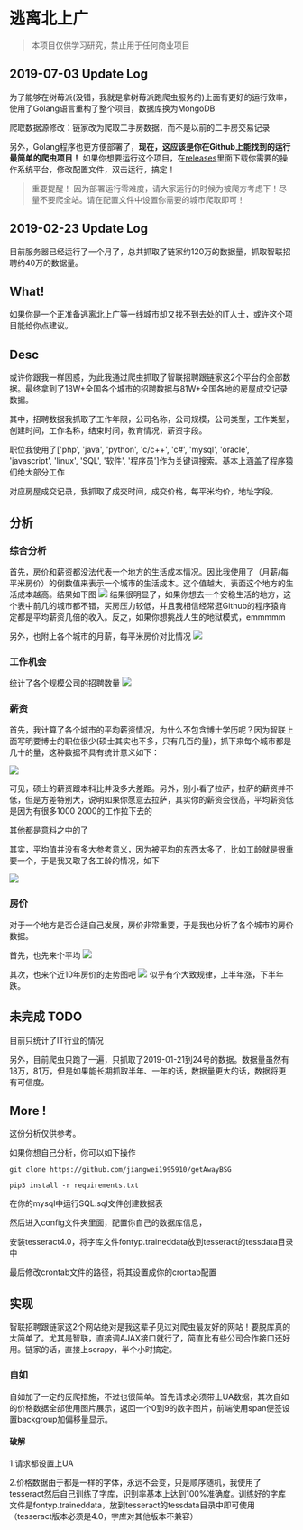 # 逃离北上广

> 本项目仅供学习研究，禁止用于任何商业项目




## 2019-07-03 Update Log


为了能够在树莓派(没错，我就是拿树莓派跑爬虫服务的)上面有更好的运行效率，使用了Golang语言重构了整个项目，数据库换为MongoDB




爬取数据源修改：链家改为爬取二手房数据，而不是以前的二手房交易记录

另外，Golang程序也更方便部署了，**现在，这应该是你在Github上能找到的运行最简单的爬虫项目！**  如果你想要运行这个项目，在[releases](https://github.com/jiangwei1995910/getAwayBSG/releases)里面下载你需要的操作系统平台，修改配置文件，双击运行，搞定！

> 重要提醒！ 因为部署运行零难度，请大家运行的时候为被爬方考虑下！尽量不要爬全站。请在配置文件中设置你需要的城市爬取即可！



##  2019-02-23 Update Log

目前服务器已经运行了一个月了，总共抓取了链家约120万的数据量，抓取智联招聘约40万的数据量。

## What!

如果你是一个正准备逃离北上广等一线城市却又找不到去处的IT人士，或许这个项目能给你点建议。

## Desc

或许你跟我一样困惑，为此我通过爬虫抓取了智联招聘跟链家这2个平台的全部数据。最终拿到了18W+全国各个城市的招聘数据与81W+全国各地的房屋成交记录数据。

其中，招聘数据我抓取了工作年限，公司名称，公司规模，公司类型，工作类型，创建时间，工作名称，结束时间，教育情况，薪资字段。

职位我使用了['php', 'java', 'python', 'c/c++', 'c#', 'mysql', 'oracle', 'javascript', 'linux', 'SQL', '软件', '程序员']作为关键词搜索。基本上涵盖了程序猿们绝大部分工作

对应房屋成交记录，我抓取了成交时间，成交价格，每平米均价，地址字段。

## 分析

### 综合分析

首先，房价和薪资都没法代表一个地方的生活成本情况。因此我使用了（月薪/每平米房价）的倒数值来表示一个城市的生活成本。这个值越大，表面这个地方的生活成本越高。结果如下图
![](./docs/img/shcb.png)
结果很明显了，如果你想去一个安稳生活的地方，这个表中前几的城市都不错，买房压力较低，并且我相信经常逛Github的程序猿肯定都是平均薪资几倍的收入。反之，如果你想挑战人生的地狱模式，emmmmm


另外，也附上各个城市的月薪，每平米房价对比情况
![](./docs/img/fjxz.png)

### 工作机会

统计了各个规模公司的招聘数量
![](./docs/img/gzjh.png)



### 薪资

首先，我计算了各个城市的平均薪资情况，为什么不包含博士学历呢？因为智联上面写明要博士的职位很少(硕士其实也不多，只有几百的量)，抓下来每个城市都是几十的量，这种数据不具有统计意义如下：

![](./docs/img/avg.png)

可见，硕士的薪资跟本科比并没多大差距。另外，别小看了拉萨，拉萨的薪资并不低，但是方差特别大，说明如果你愿意去拉萨，其实你的薪资会很高，平均薪资低是因为有很多1000 2000的工作拉下去的

其他都是意料之中的了


其实，平均值并没有多大参考意义，因为被平均的东西太多了，比如工龄就是很重要一个，于是我又取了各工龄的情况，如下

![](./docs/img/workTime.png)

### 房价

对于一个地方是否合适自己发展，房价非常重要，于是我也分析了各个城市的房价数据。

首先，也先来个平均
![](./docs/img/avgRoom.png)


其次，也来个近10年房价的走势图吧
![](./docs/img/room.png)
似乎有个大致规律，上半年涨，下半年跌。





## 未完成 TODO

目前只统计了IT行业的情况

另外，目前爬虫只跑了一遍，只抓取了2019-01-21到24号的数据。数据量虽然有18万，81万，但是如果能长期抓取半年、一年的话，数据量更大的话，数据将更有可信度。



## More !

这份分析仅供参考。

如果你想自己分析，你可以如下操作
```
git clone https://github.com/jiangwei1995910/getAwayBSG

pip3 install -r requirements.txt

```

在你的mysql中运行SQL.sql文件创建数据表

然后进入config文件夹里面，配置你自己的数据库信息，

安装tesseract4.0，将字库文件fontyp.traineddata放到tesseract的tessdata目录中

最后修改crontab文件的路径，将其设置成你的crontab配置




## 实现

智联招聘跟链家这2个网站绝对是我这辈子见过对爬虫最友好的网站！要脱库真的太简单了。尤其是智联，直接调AJAX接口就行了，简直比有些公司合作接口还好用。链家的话，直接上scrapy，半个小时搞定。

### 自如

自如加了一定的反爬措施，不过也很简单。首先请求必须带上UA数据，其次自如的价格数据全部使用图片展示，返回一个0到9的数字图片，前端使用span便签设置backgroup加偏移量显示。

#### 破解

1.请求都设置上UA

2.价格数据由于都是一样的字体，永远不会变，只是顺序随机，我使用了tesseract然后自己训练了字库，识别率基本上达到100%准确度。训练好的字库文件是fontyp.traineddata，放到tesseract的tessdata目录中即可使用（tesseract版本必须是4.0，字库对其他版本不兼容）
